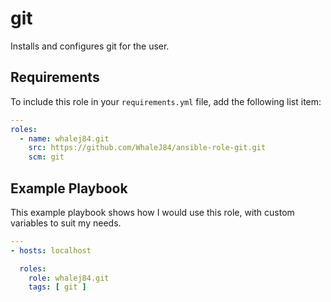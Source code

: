 git
===

Installs and configures git for the user.

Requirements
------------

To include this role in your `requirements.yml` file, add the following list item:

```yaml
---
roles:
  - name: whalej84.git
    src: https://github.com/WhaleJ84/ansible-role-git.git
    scm: git
```

Example Playbook
----------------

This example playbook shows how I would use this role, with custom variables to suit my needs.

```yaml
---
- hosts: localhost

  roles:
    role: whalej84.git
    tags: [ git ]
```

